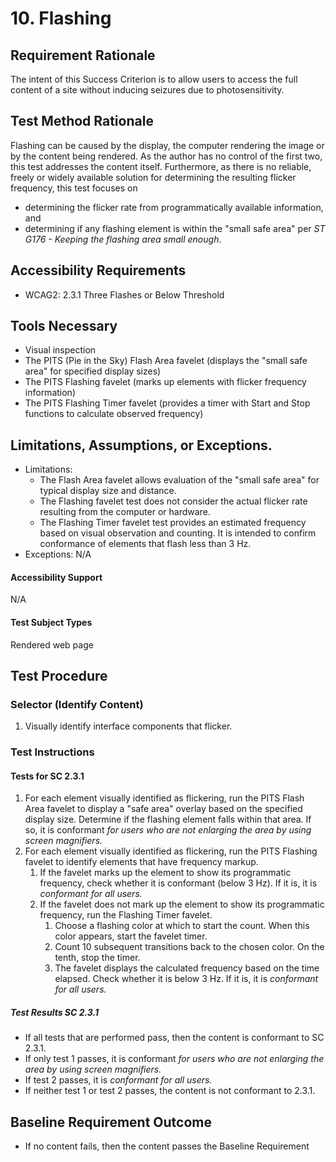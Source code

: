 # 10. Flashing

## Requirement Rationale
The intent of this Success Criterion is to allow users to access the full content of a site without inducing seizures due to photosensitivity. 

## Test Method Rationale
Flashing can be caused by the display, the computer rendering the image or by the content being rendered. As the author has no control of the first two, this test addresses the content itself. Furthermore, as there is no reliable, freely or widely available solution for determining the resulting flicker frequency, this test focuses on 
* determining the flicker rate from programmatically available information, and 
* determining if any flashing element is within the "small safe area" per *ST G176 - Keeping the flashing area small enough*.

## Accessibility Requirements
* WCAG2: 2.3.1 Three Flashes or Below Threshold

## Tools Necessary
* Visual inspection
* The PITS (Pie in the Sky) Flash Area favelet (displays the "small safe area" for specified display sizes)
* The PITS Flashing favelet (marks up elements with flicker frequency information)
* The PITS Flashing Timer favelet (provides a timer with Start and Stop functions to calculate observed frequency)
    
## Limitations, Assumptions, or Exceptions. 
* Limitations:
   * The Flash Area favelet allows evaluation of the "small safe area" for typical display size and distance.
   * The Flashing favelet test does not consider the actual flicker rate resulting from the computer or hardware.
   * The Flashing Timer favelet test provides an estimated frequency based on visual observation and counting. It is intended to confirm conformance of elements that flash less than 3 Hz.
* Exceptions: N/A

#### Accessibility Support
N/A

#### Test Subject Types 
Rendered web page

## Test Procedure
### Selector (Identify Content)
1. Visually identify interface components that flicker.

### Test Instructions

#### Tests for SC 2.3.1
1. For each element visually identified as flickering, run the PITS Flash Area favelet to display a "safe area" overlay based on the specified display size. Determine if the flashing element falls within that area. If so, it is conformant *for users who are not enlarging the area by using screen magnifiers.*
1. For each element visually identified as flickering, run the PITS Flashing favelet to identify elements that have frequency markup.
   1. If the favelet marks up the element to show its programmatic frequency, check whether it is conformant (below 3 Hz). If it is, it is *conformant for all users.*
   1. If the favelet does not mark up the element to show its programmatic frequency, run the Flashing Timer favelet.
      1. Choose a flashing color at which to start the count. When this color appears, start the favelet timer.
      1. Count 10 subsequent transitions back to the chosen color. On the tenth, stop the timer.
      1. The favelet displays the calculated frequency based on the time elapsed. Check whether it is below 3 Hz. If it is, it is *conformant for all users.*

##### Test Results SC 2.3.1
* If all tests that are performed pass, then the content is conformant to SC 2.3.1.
* If only test 1 passes, it is conformant *for users who are not enlarging the area by using screen magnifiers.*
* If test 2 passes, it is *conformant for all users.*
* If neither test 1 or test 2 passes, the content is not conformant to 2.3.1.

## Baseline Requirement Outcome
* If no content fails, then the content passes the Baseline Requirement
